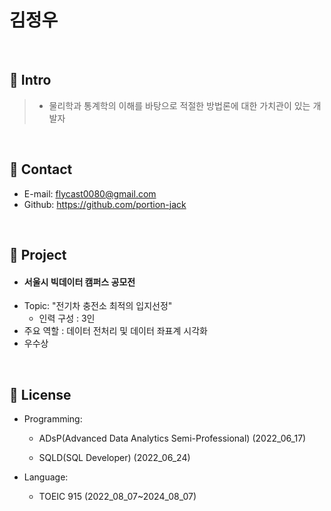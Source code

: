 # 김정우

</br>

## :pushpin: Intro
> -	물리학과 통계학의 이해를 바탕으로 적절한 방법론에 대한 가치관이 있는 개발자

</br>

## :pushpin: Contact
- E-mail:  flycast0080@gmail.com
- Github: https://github.com/portion-jack

</br>

## :pushpin: Project
- #### 서울시 빅데이터 캠퍼스 공모전
- Topic: "전기차 충전소 최적의 입지선정"
    - 인력 구성 : 3인
- 주요 역할 : 데이터 전처리 및 데이터 좌표계 시각화
- 우수상

</br>

## :pushpin: License
- Programming:
    - ADsP(Advanced Data Analytics Semi-Professional) (2022_06_17)

    - SQLD(SQL Developer) (2022_06_24)

- Language:
    - TOEIC 915 (2022_08_07~2024_08_07)
